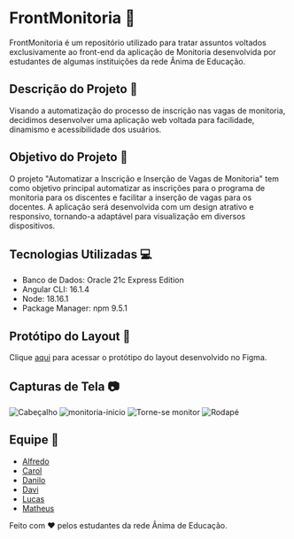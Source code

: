 # FrontMonitoria 🚀

FrontMonitoria é um repositório utilizado para tratar assuntos voltados exclusivamente ao front-end da aplicação de Monitoria desenvolvida por estudantes de algumas instituições da rede Ânima de Educação.

## Descrição do Projeto 📝

Visando a automatização do processo de inscrição nas vagas de monitoria, decidimos desenvolver uma aplicação web voltada para facilidade, dinamismo e acessibilidade dos usuários.

## Objetivo do Projeto 🎯

O projeto "Automatizar a Inscrição e Inserção de Vagas de Monitoria" tem como objetivo principal automatizar as inscrições para o programa de monitoria para os discentes e facilitar a inserção de vagas para os docentes. A aplicação será desenvolvida com um design atrativo e responsivo, tornando-a adaptável para visualização em diversos dispositivos.

## Tecnologias Utilizadas 💻

- Banco de Dados: Oracle 21c Express Edition
- Angular CLI: 16.1.4
- Node: 18.16.1
- Package Manager: npm 9.5.1

## Protótipo do Layout 🎨

Clique [aqui](https://www.figma.com/file/dQqLSzw5a8tU29FsMqBFna/Projeto-Acolher---Monitoria?type=design&node-id=0-1&mode=design&t=7UnE6Uix6jgqdTlJ-0) para acessar o protótipo do layout desenvolvido no Figma.

## Capturas de Tela 📷

![Cabeçalho](https://github.com/AnimaHub2023-2/FrontMonitoria/assets/33937487/6c038d08-9d38-4646-aef1-efbc11066672)
![monitoria-inicio](https://github.com/AnimaHub2023-2/FrontMonitoria/assets/33937487/53939979-02d3-42e1-8b4e-642b82d5833b)
![Torne-se monitor](https://github.com/AnimaHub2023-2/FrontMonitoria/assets/33937487/f7e15d57-ea73-470c-b07c-952a9d8e0b65)
![Rodapé](https://github.com/AnimaHub2023-2/FrontMonitoria/assets/33937487/91d38cea-4116-47fc-aa52-05fc258ec87e)

## Equipe 👥

- [Alfredo](https://github.com/avsena)
- [Carol](https://github.com/Caroletisan)
- [Danilo](https://github.com/danilodoes)
- [Davi](https://github.com/DGDark)
- [Lucas](https://github.com/Desimoni) 
- [Matheus](https://github.com/M4theus13)

<!-- 
## Licença 📜

Este projeto está sob a Licença [MIT](LICENSE.md).

👉 Para visualizar o site de Monitoria em funcionamento, acesse: [https://exemplo-monitoria.com](https://exemplo-monitoria.com) 👈
-->
Feito com ❤️ pelos estudantes da rede Ânima de Educação.
